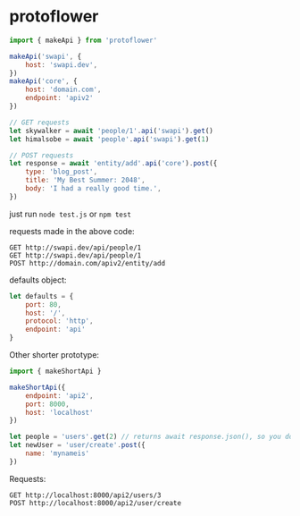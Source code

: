 # protoflower
```javascript
import { makeApi } from 'protoflower'

makeApi('swapi', {
    host: 'swapi.dev',
})
makeApi('core', {
    host: 'domain.com',
    endpoint: 'apiv2'
})

// GET requests
let skywalker = await 'people/1'.api('swapi').get()
let himalsobe = await 'people'.api('swapi').get(1)

// POST requests
let response = await 'entity/add'.api('core').post({
    type: 'blog_post',
    title: 'My Best Summer: 2048',
    body: 'I had a really good time.',
}) 
```
just run `node test.js` or `npm test`

requests made in the above code:
```
GET http://swapi.dev/api/people/1
GET http://swapi.dev/api/people/1
POST http://domain.com/apiv2/entity/add
```
defaults object:
```javascript
let defaults = {
    port: 80,
    host: '/',
    protocol: 'http',
    endpoint: 'api'
}
```

Other shorter prototype:
```javascript
import { makeShortApi }

makeShortApi({
    endpoint: 'api2',
    port: 8000,
    host: 'localhost'
})

let people = 'users'.get(2) // returns await response.json(), so you don't have to. annoying, I know
let newUser = 'user/create'.post({
    name: 'mynameis'
})
```
Requests:
```
GET http://localhost:8000/api2/users/3
POST http://localhost:8000/api2/user/create
```
